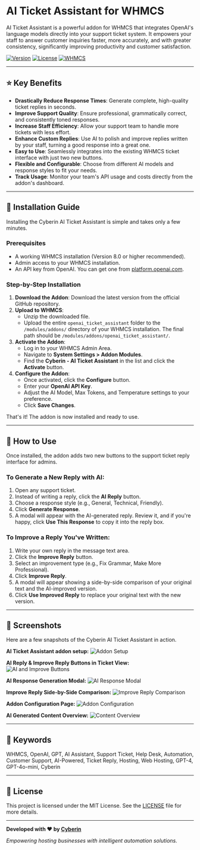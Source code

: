 # AI Ticket Assistant for WHMCS

AI Ticket Assistant is a powerful addon for WHMCS that integrates OpenAI's language models directly into your support ticket system. It empowers your staff to answer customer inquiries faster, more accurately, and with greater consistency, significantly improving productivity and customer satisfaction.

[![Version](https://img.shields.io/badge/version-1.5-blue.svg)](https://cyberin.in)
[![License](https://img.shields.io/badge/license-MIT-green.svg)](LICENSE)
[![WHMCS](https://img.shields.io/badge/WHMCS-8.0+-orange.svg)](https://www.whmcs.com)

---

## ⭐ Key Benefits

- **Drastically Reduce Response Times**: Generate complete, high-quality ticket replies in seconds.
- **Improve Support Quality**: Ensure professional, grammatically correct, and consistently toned responses.
- **Increase Staff Efficiency**: Allow your support team to handle more tickets with less effort.
- **Enhance Custom Replies**: Use AI to polish and improve replies written by your staff, turning a good response into a great one.
- **Easy to Use**: Seamlessly integrates into the existing WHMCS ticket interface with just two new buttons.
- **Flexible and Configurable**: Choose from different AI models and response styles to fit your needs.
- **Track Usage**: Monitor your team's API usage and costs directly from the addon's dashboard.

---

## 🚀 Installation Guide

Installing the Cyberin AI Ticket Assistant is simple and takes only a few minutes.

### Prerequisites

- A working WHMCS installation (Version 8.0 or higher recommended).
- Admin access to your WHMCS installation.
- An API key from OpenAI. You can get one from [platform.openai.com](https://platform.openai.com).

### Step-by-Step Installation

1.  **Download the Addon**: Download the latest version from the official GitHub repository.
2.  **Upload to WHMCS**:
    - Unzip the downloaded file.
    - Upload the entire `openai_ticket_assistant` folder to the `/modules/addons/` directory of your WHMCS installation. The final path should be `/modules/addons/openai_ticket_assistant/`.
3.  **Activate the Addon**:
    - Log in to your WHMCS Admin Area.
    - Navigate to **System Settings > Addon Modules**.
    - Find the **Cyberin - AI Ticket Assistant** in the list and click the **Activate** button.
4.  **Configure the Addon**:
    - Once activated, click the **Configure** button.
    - Enter your **OpenAI API Key**.
    - Adjust the AI Model, Max Tokens, and Temperature settings to your preference.
    - Click **Save Changes**.

That's it! The addon is now installed and ready to use.

---

## 📖 How to Use

Once installed, the addon adds two new buttons to the support ticket reply interface for admins.

### To Generate a New Reply with AI:

1.  Open any support ticket.
2.  Instead of writing a reply, click the **AI Reply** button.
3.  Choose a response style (e.g., General, Technical, Friendly).
4.  Click **Generate Response**.
5.  A modal will appear with the AI-generated reply. Review it, and if you're happy, click **Use This Response** to copy it into the reply box.

### To Improve a Reply You've Written:

1.  Write your own reply in the message text area.
2.  Click the **Improve Reply** button.
3.  Select an improvement type (e.g., Fix Grammar, Make More Professional).
4.  Click **Improve Reply**.
5.  A modal will appear showing a side-by-side comparison of your original text and the AI-improved version.
6.  Click **Use Improved Reply** to replace your original text with the new version.

---

## 📸 Screenshots

Here are a few snapshots of the Cyberin AI Ticket Assistant in action.

**AI Ticket Assistant addon setup:**
![Addon Setup](docs/images/ticket-assistant-addon-setup.png)

**AI Reply & Improve Reply Buttons in Ticket View:**
![AI and Improve Buttons](docs/images/01-ticket-buttons.png)

**AI Response Generation Modal:**
![AI Response Modal](docs/images/02-ai-response-modal.png)

**Improve Reply Side-by-Side Comparison:**
![Improve Reply Comparison](docs/images/03-improve-reply-modal.png)

**Addon Configuration Page:**
![Addon Configuration](docs/images/04-addon-configuration.png)

**AI Generated Content Overview:**
![Content Overview](docs/images/05-addon-content-overview.png)

---

## 🔑 Keywords

WHMCS, OpenAI, GPT, AI Assistant, Support Ticket, Help Desk, Automation, Customer Support, AI-Powered, Ticket Reply, Hosting, Web Hosting, GPT-4, GPT-4o-mini, Cyberin

---

## 📄 License

This project is licensed under the MIT License. See the [LICENSE](LICENSE) file for more details.

---

**Developed with ❤️ by [Cyberin](https://cyberin.in)**

_Empowering hosting businesses with intelligent automation solutions._
